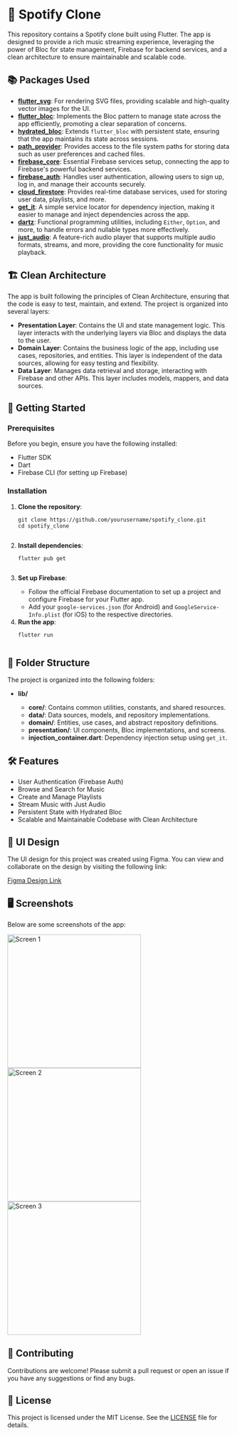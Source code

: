 # 🎵 Spotify Clone

This repository contains a Spotify clone built using Flutter. The app is designed to provide a rich music streaming experience, leveraging the power of Bloc for state management, Firebase for backend services, and a clean architecture to ensure maintainable and scalable code.

## 📚 Packages Used

<ul>
  <li><a href="https://pub.dev/packages/flutter_svg"><strong>flutter_svg</strong></a>: For rendering SVG files, providing scalable and high-quality vector images for the UI.</li>
  <li><a href="https://pub.dev/packages/flutter_bloc"><strong>flutter_bloc</strong></a>: Implements the Bloc pattern to manage state across the app efficiently, promoting a clear separation of concerns.</li>
  <li><a href="https://pub.dev/packages/hydrated_bloc"><strong>hydrated_bloc</strong></a>: Extends <code>flutter_bloc</code> with persistent state, ensuring that the app maintains its state across sessions.</li>
  <li><a href="https://pub.dev/packages/path_provider"><strong>path_provider</strong></a>: Provides access to the file system paths for storing data such as user preferences and cached files.</li>
  <li><a href="https://pub.dev/packages/firebase_core"><strong>firebase_core</strong></a>: Essential Firebase services setup, connecting the app to Firebase's powerful backend services.</li>
  <li><a href="https://pub.dev/packages/firebase_auth"><strong>firebase_auth</strong></a>: Handles user authentication, allowing users to sign up, log in, and manage their accounts securely.</li>
  <li><a href="https://pub.dev/packages/cloud_firestore"><strong>cloud_firestore</strong></a>: Provides real-time database services, used for storing user data, playlists, and more.</li>
  <li><a href="https://pub.dev/packages/get_it"><strong>get_it</strong></a>: A simple service locator for dependency injection, making it easier to manage and inject dependencies across the app.</li>
  <li><a href="https://pub.dev/packages/dartz"><strong>dartz</strong></a>: Functional programming utilities, including <code>Either</code>, <code>Option</code>, and more, to handle errors and nullable types more effectively.</li>
  <li><a href="https://pub.dev/packages/just_audio"><strong>just_audio</strong></a>: A feature-rich audio player that supports multiple audio formats, streams, and more, providing the core functionality for music playback.</li>
</ul>

## 🏗️ Clean Architecture

<p>The app is built following the principles of Clean Architecture, ensuring that the code is easy to test, maintain, and extend. The project is organized into several layers:</p>

<ul>
  <li><strong>Presentation Layer</strong>: Contains the UI and state management logic. This layer interacts with the underlying layers via Bloc and displays the data to the user.</li>
  <li><strong>Domain Layer</strong>: Contains the business logic of the app, including use cases, repositories, and entities. This layer is independent of the data sources, allowing for easy testing and flexibility.</li>
  <li><strong>Data Layer</strong>: Manages data retrieval and storage, interacting with Firebase and other APIs. This layer includes models, mappers, and data sources.</li>
</ul>

## 🚀 Getting Started

### Prerequisites

Before you begin, ensure you have the following installed:

<ul>
  <li>Flutter SDK</li>
  <li>Dart</li>
  <li>Firebase CLI (for setting up Firebase)</li>
</ul>

### Installation

<ol>
  <li><strong>Clone the repository</strong>:</li>

  <pre><code>git clone https://github.com/yourusername/spotify_clone.git
cd spotify_clone
  </code></pre>

  <li><strong>Install dependencies</strong>:</li>

  <pre><code>flutter pub get
  </code></pre>

  <li><strong>Set up Firebase</strong>:</li>
  <ul>
    <li>Follow the official Firebase documentation to set up a project and configure Firebase for your Flutter app.</li>
    <li>Add your <code>google-services.json</code> (for Android) and <code>GoogleService-Info.plist</code> (for iOS) to the respective directories.</li>
  </ul>

  <li><strong>Run the app</strong>:</li>

  <pre><code>flutter run
  </code></pre>
</ol>

## 📁 Folder Structure

The project is organized into the following folders:

<ul>
  <li><strong>lib/</strong></li>
  <ul>
    <li><strong>core/</strong>: Contains common utilities, constants, and shared resources.</li>
    <li><strong>data/</strong>: Data sources, models, and repository implementations.</li>
    <li><strong>domain/</strong>: Entities, use cases, and abstract repository definitions.</li>
    <li><strong>presentation/</strong>: UI components, Bloc implementations, and screens.</li>
    <li><strong>injection_container.dart</strong>: Dependency injection setup using <code>get_it</code>.</li>
  </ul>
</ul>

## 🛠️ Features

<ul>
  <li>User Authentication (Firebase Auth)</li>
  <li>Browse and Search for Music</li>
  <li>Create and Manage Playlists</li>
  <li>Stream Music with Just Audio</li>
  <li>Persistent State with Hydrated Bloc</li>
  <li>Scalable and Maintainable Codebase with Clean Architecture</li>
</ul>

## 🎨 UI Design

<p>The UI design for this project was created using Figma. You can view and collaborate on the design by visiting the following link:</p>

<a href="https://www.figma.com/community/file/1166665330965959412/spotify-redesign-free-ui-kit-light">Figma Design Link</a> 

## 🖥️ Screenshots

<p>Below are some screenshots of the app:</p>

<img src="assets/images/screensimg/screen1.jpg" alt="Screen 1" width="300">
<img src="assets/images/screensimg/screen2.jpg" alt="Screen 2" width="300">
<img src="assets/images/screensimg/screen3.jpg" alt="Screen 3" width="300">

## 🤝 Contributing

<p>Contributions are welcome! Please submit a pull request or open an issue if you have any suggestions or find any bugs.</p>

## 📄 License

<p>This project is licensed under the MIT License. See the <a href="LICENSE">LICENSE</a> file for details.</p>
